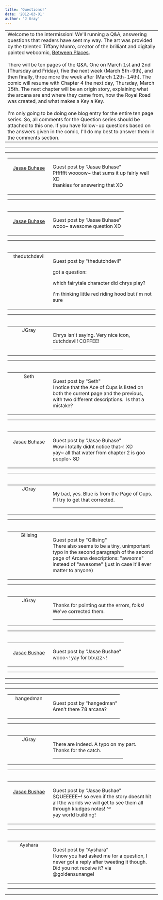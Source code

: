 ```yaml
---
title: 'Questions!'
date: '2012-03-01'
author: 'J Gray'
---
```


<div>
<!-- Main content here -->
<table border="0" class="post"><tbody><tr><td>
   
   <div class="post_body">
       Welcome to the intermission! We'll running a Q&amp;A, answering questions that readers have sent my way. The art was provided by the talented Tiffany Munro, creator of the brilliant and digitally painted webcomic, <a name="" target="_blank" classname="" class="" href="http://betweenplaces.spiderforest.com/">Between Places</a>.<br><br>There will be ten pages of the Q&amp;A. One on March 1st and 2nd (Thursday and Friday), five the next week (March 5th-9th), and then finally, three more the week after (March 12th-14th). The comic will resume with Chapter 4 the next day, Thursday, March 15th. The next chapter will be an origin story, explaining what the arcana are and where they came from, how the Royal Road was created, and what makes a Key a Key.<br><br>I'm only going to be doing one blog entry for the entire ten page series. So, all comments for the Question series should be attached to this one. If you have follow-up questions based on the answers given in the comic, I'll do my best to answer them in the comments section.<br>
   </div>
   </td></tr>
   </tbody></table><hr><table style="width:100%; border:0;" class="comment_table"><tbody><tr><td width="100%"><a name=""> </a><div style="width:100%;" class="comment"><table border="0" width="100%"><tbody><tr><td align="center" valign="top" width="125">
<span class="comment_title"><center><br><a href="http://greenfrostfire.deviantart.com/" target="_blank">Jasae Buhase</a><br></center><a name="948">&nbsp;</a></span><br>
<center><img src="https://www.gravatar.com/avatar.php?gravatar_id=ee566f6b7a7fd942fef8d133d1bdbdff&amp;default=http%3A%2F%2Fmysteriesofthearcana.com%2Ftemplates%2Fmain%2Fimages%2Favatar.gif&amp;size=80&amp;rating=g" border="0" alt=""></center>
</td>
<td valign="top">


<p class="comment_text"> </p><p class="comment_text"><span class="forum_info">Guest post by "Jasae Buhase"</span><br> Pfffffft woooow~ that sums it up fairly well XD 
<br>thankies for answering that XD</p>
 

</td></tr></tbody></table>
<hr></div></td></tr><tr><td width="100%"><a name=""> </a><div style="width:100%;" class="comment"><table border="0" width="100%"><tbody><tr><td align="center" valign="top" width="125">
<span class="comment_title"><center><br><a href="http://greenfrostfire.deviantart.com/" target="_blank">Jasae Buhase</a><br></center><a name="950">&nbsp;</a></span><br>
<center><img src="https://www.gravatar.com/avatar.php?gravatar_id=ee566f6b7a7fd942fef8d133d1bdbdff&amp;default=http%3A%2F%2Fmysteriesofthearcana.com%2Ftemplates%2Fmain%2Fimages%2Favatar.gif&amp;size=80&amp;rating=g" border="0" alt=""></center>
</td>
<td valign="top">


<p class="comment_text"> </p><p class="comment_text"><span class="forum_info">Guest post by "Jasae Buhase"</span><br> wooo~ awesome question XD</p>
 

</td></tr></tbody></table>
<hr></div></td></tr><tr><td width="100%"><a name=""> </a><div style="width:100%;" class="comment"><table border="0" width="100%"><tbody><tr><td align="center" valign="top" width="125">
<span class="comment_title"><center>thedutchdevil<br></center><a name="951">&nbsp;</a></span><br>
<center><img src="https://www.gravatar.com/avatar.php?gravatar_id=613fd751d739481b933f5ea877a19d7d&amp;default=http%3A%2F%2Fmysteriesofthearcana.com%2Ftemplates%2Fmain%2Fimages%2Favatar.gif&amp;size=80&amp;rating=g" border="0" alt=""></center>
</td>
<td valign="top">


<p class="comment_text"> </p><p class="comment_text"><span class="forum_info">Guest post by "thedutchdevil"</span><br> </p><p>got&nbsp;a question:</p> <p>which fairytale character did chrys play?</p> <p>i'm thinking little red riding hood but i'm not sure</p>
 

</td></tr></tbody></table>
<hr></div></td></tr><tr><td width="100%"><a name=""> </a><div style="width:100%;" class="comment"><table border="0" width="100%"><tbody><tr><td align="center" valign="top" width="125">
<span class="comment_title"><center>JGray</center><a name="952">&nbsp;</a></span><br>
<center><img src="https://www.gravatar.com/avatar.php?gravatar_id=3de6483cf7ef4947f33483faa590f1a0&amp;default=http%3A%2F%2Fmysteriesofthearcana.com%2Ftemplates%2Fmain%2Fimages%2Favatar.gif&amp;size=100&amp;rating=g" border="0" alt=""></center>
</td>
<td valign="top">


<p class="comment_text"> </p><p class="comment_text">Chrys isn't saying. Very nice icon, dutchdevil! COFFEE!<br></p>
 <hr width="70%">

</td></tr></tbody></table>
<hr></div></td></tr><tr><td width="100%"><a name=""> </a><div style="width:100%;" class="comment"><table border="0" width="100%"><tbody><tr><td align="center" valign="top" width="125">
<span class="comment_title"><center>Seth<br></center><a name="953">&nbsp;</a></span><br>
<center><img src="https://www.gravatar.com/avatar.php?gravatar_id=a77fe1446fa4a09ced87397552f92b0c&amp;default=http%3A%2F%2Fmysteriesofthearcana.com%2Ftemplates%2Fmain%2Fimages%2Favatar.gif&amp;size=80&amp;rating=g" border="0" alt=""></center>
</td>
<td valign="top">


<p class="comment_text"> </p><p class="comment_text"><span class="forum_info">Guest post by "Seth"</span><br> I notice that the Ace of Cups is listed on both the current page and the previous, with two different descriptions. &nbsp;Is that a mistake?</p>
 

</td></tr></tbody></table>
<hr></div></td></tr><tr><td width="100%"><a name=""> </a><div style="width:100%;" class="comment"><table border="0" width="100%"><tbody><tr><td align="center" valign="top" width="125">
<span class="comment_title"><center><br><a href="http://greenfrostfire.deviantart.com/" target="_blank">Jasae Buhase</a><br></center><a name="954">&nbsp;</a></span><br>
<center><img src="https://www.gravatar.com/avatar.php?gravatar_id=ee566f6b7a7fd942fef8d133d1bdbdff&amp;default=http%3A%2F%2Fmysteriesofthearcana.com%2Ftemplates%2Fmain%2Fimages%2Favatar.gif&amp;size=80&amp;rating=g" border="0" alt=""></center>
</td>
<td valign="top">


<p class="comment_text"> </p><p class="comment_text"><span class="forum_info">Guest post by "Jasae Buhase"</span><br> Wow i totally didnt notice that~! XD 
<br>yay~ all that water from chapter 2 is goo people~ 8D</p>
 

</td></tr></tbody></table>
<hr></div></td></tr><tr><td width="100%"><a name=""> </a><div style="width:100%;" class="comment"><table border="0" width="100%"><tbody><tr><td align="center" valign="top" width="125">
<span class="comment_title"><center>JGray</center><a name="955">&nbsp;</a></span><br>
<center><img src="https://www.gravatar.com/avatar.php?gravatar_id=3de6483cf7ef4947f33483faa590f1a0&amp;default=http%3A%2F%2Fmysteriesofthearcana.com%2Ftemplates%2Fmain%2Fimages%2Favatar.gif&amp;size=100&amp;rating=g" border="0" alt=""></center>
</td>
<td valign="top">


<p class="comment_text"> </p><p class="comment_text">My bad, yes. Blue is from the Page of Cups. I'll try to get that corrected.<br></p>
 <hr width="70%">

</td></tr></tbody></table>
<hr></div></td></tr><tr><td width="100%"><a name=""> </a><div style="width:100%;" class="comment"><table border="0" width="100%"><tbody><tr><td align="center" valign="top" width="125">
<span class="comment_title"><center>Gillsing<br></center><a name="956">&nbsp;</a></span><br>
<center><img src="https://www.gravatar.com/avatar.php?gravatar_id=c475a2e6c7a75f96e3059a819f5fd4d9&amp;default=http%3A%2F%2Fmysteriesofthearcana.com%2Ftemplates%2Fmain%2Fimages%2Favatar.gif&amp;size=80&amp;rating=g" border="0" alt=""></center>
</td>
<td valign="top">


<p class="comment_text"> </p><p class="comment_text"><span class="forum_info">Guest post by "Gillsing"</span><br> There also seems to be a tiny, unimportant typo in the second paragraph of the second page of Arcana descriptions: "awsome" instead of "awesome" (just in case it'll ever matter to anyone)</p>
 

</td></tr></tbody></table>
<hr></div></td></tr><tr><td width="100%"><a name=""> </a><div style="width:100%;" class="comment"><table border="0" width="100%"><tbody><tr><td align="center" valign="top" width="125">
<span class="comment_title"><center>JGray</center><a name="957">&nbsp;</a></span><br>
<center><img src="https://www.gravatar.com/avatar.php?gravatar_id=3de6483cf7ef4947f33483faa590f1a0&amp;default=http%3A%2F%2Fmysteriesofthearcana.com%2Ftemplates%2Fmain%2Fimages%2Favatar.gif&amp;size=100&amp;rating=g" border="0" alt=""></center>
</td>
<td valign="top">


<p class="comment_text"> </p><p class="comment_text">Thanks for pointing out the errors, folks! We've corrected them.<br></p>
 <hr width="70%">

</td></tr></tbody></table>
<hr></div></td></tr><tr><td width="100%"><a name=""> </a><div style="width:100%;" class="comment"><table border="0" width="100%"><tbody><tr><td align="center" valign="top" width="125">
<span class="comment_title"><center><br><a href="https://greenfrostfire.deviantart.com" target="_blank">Jasae Bushae</a><br></center><a name="958">&nbsp;</a></span><br>
<center><img src="https://www.gravatar.com/avatar.php?gravatar_id=ee566f6b7a7fd942fef8d133d1bdbdff&amp;default=http%3A%2F%2Fmysteriesofthearcana.com%2Ftemplates%2Fmain%2Fimages%2Favatar.gif&amp;size=80&amp;rating=g" border="0" alt=""></center>
</td>
<td valign="top">


<p class="comment_text"> </p><p class="comment_text"><span class="forum_info">Guest post by "Jasae Bushae"</span><br> wooo~! yay for bbuzz~!</p>
 

</td></tr></tbody></table>
<hr></div></td></tr><tr></tr></tbody></table>
<!-- End main content -->
              </div>

<!-- Page 2 Comments -->

<div>
<!-- Main content here -->
<hr><table style="width:100%; border:0;" class="comment_table"><tbody><tr><td width="100%"><a name=""> </a><div style="width:100%;" class="comment"><table border="0" width="100%"><tbody><tr><td align="center" valign="top" width="125">
<span class="comment_title"><center>hangedman<br></center><a name="959">&nbsp;</a></span><br>
<center><img src="https://www.gravatar.com/avatar.php?gravatar_id=11331aae636106448efb89f937c32375&amp;default=http%3A%2F%2Fmysteriesofthearcana.com%2Ftemplates%2Fmain%2Fimages%2Favatar.gif&amp;size=80&amp;rating=g" border="0" alt=""></center>
</td>
<td valign="top">


<p class="comment_text"> </p><p class="comment_text"><span class="forum_info">Guest post by "hangedman"</span><br> Aren't there 78 arcana?<br></p>
 

</td></tr></tbody></table>
<hr></div></td></tr><tr><td width="100%"><a name=""> </a><div style="width:100%;" class="comment"><table border="0" width="100%"><tbody><tr><td align="center" valign="top" width="125">
<span class="comment_title"><center>JGray</center><a name="960">&nbsp;</a></span><br>
<center><img src="https://www.gravatar.com/avatar.php?gravatar_id=3de6483cf7ef4947f33483faa590f1a0&amp;default=http%3A%2F%2Fmysteriesofthearcana.com%2Ftemplates%2Fmain%2Fimages%2Favatar.gif&amp;size=100&amp;rating=g" border="0" alt=""></center>
</td>
<td valign="top">


<p class="comment_text"> </p><p class="comment_text">There are indeed. A typo on my part. Thanks for the catch.<br></p>
 <hr width="70%">

</td></tr></tbody></table>
<hr></div></td></tr><tr><td width="100%"><a name=""> </a><div style="width:100%;" class="comment"><table border="0" width="100%"><tbody><tr><td align="center" valign="top" width="125">
<span class="comment_title"><center><br><a href="https://greenfrostfire.deviantart.com" target="_blank">Jasae Bushae</a><br></center><a name="961">&nbsp;</a></span><br>
<center><img src="https://www.gravatar.com/avatar.php?gravatar_id=ee566f6b7a7fd942fef8d133d1bdbdff&amp;default=http%3A%2F%2Fmysteriesofthearcana.com%2Ftemplates%2Fmain%2Fimages%2Favatar.gif&amp;size=80&amp;rating=g" border="0" alt=""></center>
</td>
<td valign="top">


<p class="comment_text"> </p><p class="comment_text"><span class="forum_info">Guest post by "Jasae Bushae"</span><br> SQUEEEEE~! so even if the story doesnt hit all the worlds we will get to see them all through kludges notes! ^^
<br>yay world building!</p>
 

</td></tr></tbody></table>
<hr></div></td></tr><tr><td width="100%"><a name=""> </a><div style="width:100%;" class="comment"><table border="0" width="100%"><tbody><tr><td align="center" valign="top" width="125">
<span class="comment_title"><center>Ayshara<br></center><a name="962">&nbsp;</a></span><br>
<center><img src="https://www.gravatar.com/avatar.php?gravatar_id=6f86cb0ffa70485e791906edfc2d1247&amp;default=http%3A%2F%2Fmysteriesofthearcana.com%2Ftemplates%2Fmain%2Fimages%2Favatar.gif&amp;size=80&amp;rating=g" border="0" alt=""></center>
</td>
<td valign="top">


<p class="comment_text"> </p><p class="comment_text"><span class="forum_info">Guest post by "Ayshara"</span><br> I know you had asked me for a question, I never got a reply after tweeting it though. Did you not receive it? via @goldensunangel<br></p>
 

</td></tr></tbody></table>
<hr></div></td></tr><tr></tr></tbody></table>
<!-- End main content -->
              </div>
